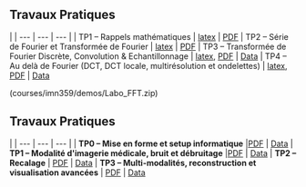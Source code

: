 
## Travaux Pratiques
|
| --- | --- | --- |
| TP1 – Rappels mathématiques | [latex](courses/imn359/tp01.tex) | [PDF](courses/imn359/tp01.pdf) 
| TP2 – Série de Fourier et Transformée de Fourier | [latex](courses/imn359/tp02.tex) | [PDF](courses/imn359/tp02.pdf) 
| TP3 – Transformée de Fourier Discrète, Convolution & Echantillonnage  | [latex](courses/imn359/tp03.tex), [PDF](courses/imn359/tp03.pdf) | [Data](courses/imn359/tp03_data.zip)
| TP4 – Au delà de Fourier (DCT, DCT locale, multirésolution et ondelettes) | [latex](courses/imn359/tp04.tex), [PDF](courses/imn359/tp04.pdf) | [Data](courses/imn359/tp04_data.zip)


(courses/imn359/demos/Labo_FFT.zip)


## Travaux Pratiques
|
| --- | --- | --- |
| **TP0 – Mise en forme et setup informatique** |[PDF](imn_courses/imn530/TP0.pdf) | [Data](imn_courses/imn530/Data_TP0.zip) 
| **TP1 – Modalité d'imagerie médicale, bruit et débruitage** |[PDF](imn_courses/imn530/TP1.pdf) | [Data](imn_courses/imn530/Data_TP1.zip) 
| **TP2 – Recalage** | [PDF](imn_courses/imn530/TP2.pdf) | [Data](imn_courses/imn530/Data_TP2.zip)
| **TP3 – Multi-modalités, reconstruction et visualisation avancées** | [PDF](imn_courses/imn530/TP3.pdf) | [Data](imn_courses/imn530/Data_TP3.zip)  
